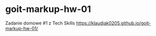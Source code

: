# goit-markup-hw-01
Zadanie domowe #1 z Tech Skills
https://klaudiak0205.github.io/goit-markup-hw-01/
